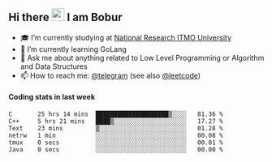 ## Hi there <img src="https://media.giphy.com/media/hvRJCLFzcasrR4ia7z/giphy.gif" width="25px" height="25px"> I am Bobur

- :mortar_board: I’m currently studying at [National Research ITMO University](https://itmo.ru/)
- :seedling: I’m currently learning GoLang
- :speech_balloon: Ask me about anything related to Low Level Programming or Algorithm and Data Structures
- :mailbox: How to reach me: [@telegram](https://t.me/octoant) (see also [@leetcode](https://leetcode.com/octoant/))    

#### Coding stats in last week

<!--START_SECTION:waka-->

```text
C       25 hrs 14 mins  ████████████████████▒░░░░   81.36 %
C++     5 hrs 21 mins   ████▒░░░░░░░░░░░░░░░░░░░░   17.27 %
Text    23 mins         ▒░░░░░░░░░░░░░░░░░░░░░░░░   01.28 %
netrw   1 min           ░░░░░░░░░░░░░░░░░░░░░░░░░   00.08 %
tmux    0 secs          ░░░░░░░░░░░░░░░░░░░░░░░░░   00.01 %
Java    0 secs          ░░░░░░░░░░░░░░░░░░░░░░░░░   00.00 %
```

<!--END_SECTION:waka-->

